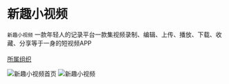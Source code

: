 新趣小视频
========
`新趣小视频` 一款年轻人的记录平台一款集视频录制、编辑、上传、播放、下载、收藏、分享等于一身的短视频APP</br>
</br>
[所属组织](https://github.com/feiyouAndroidTeam)</br>

![新趣小视频首页](https://raw.githubusercontent.com/feiyouAndroidTeam/Video/master/screen/截屏_20180421_101310.jpg "主页热门列表")
![新趣小视频](https://raw.githubusercontent.com/feiyouAndroidTeam/Video/master/screen/截屏_20180421_101356.jpg "用户个人中心")</br>
